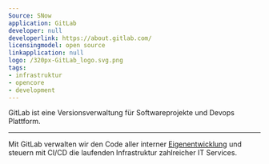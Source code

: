```yaml
---
Source: SNow
application: GitLab
developer: null
developerlink: https://about.gitlab.com/
licensingmodel: open source
linkapplication: null
logo: /320px-GitLab_logo.svg.png
tags:
- infrastruktur
- opencore
- development
---
```

GitLab ist eine Versionsverwaltung für Softwareprojekte und Devops Plattform.

---

Mit GitLab verwalten wir den Code aller interner [Eigenentwicklung](../publish) und steuern mit CI/CD die laufenden Infrastruktur zahlreicher IT Services.

